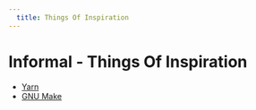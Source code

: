 ```yaml
---
  title: Things Of Inspiration
---
```


# Informal - Things Of Inspiration

- [Yarn](https://yarnpkg.com/en/docs)
- [GNU Make](https://www.gnu.org/software/make/manual/make.html)
